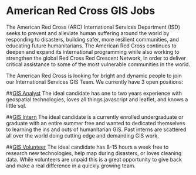 American Red Cross GIS Jobs
========

The American Red Cross (ARC) International Services Department (ISD) seeks to prevent and alleviate human suffering around the world by responding to disasters, building safer, more resilient communities, and educating future humanitarians. The American Red Cross continues to deepen and expand its international programming while also working to strengthen the global Red Cross Red Crescent Network, in order to deliver critical assistance to some of the most vulnerable communities in the world.

The American Red Cross is looking for bright and dynamic people to join our International Services GIS Team.  We currently have 3 open positions:

##[GIS Analyst](https://github.com/AmericanRedCross/jobs/blob/master/gisanalyst_webviz.md)
The ideal candidate has one to two years experience with geospatial technologies, loves all things javascript and leaflet, and knows a little sql.

##[GIS Intern](https://github.com/AmericanRedCross/jobs/blob/master/gisintern_summer2014.md)
The ideal candidate is a currently enrolled undergraduate or graduate with an entire summer free and wanted to dedicated themselves to learning the ins and outs of humanitarian GIS. Past interns are scattered all over the world doing cutting edge and demanding GIS work.

##[GIS Volunteer](https://github.com/AmericanRedCross/jobs/blob/master/gisvolunteer.md)
The ideal candidate has 8-15 hours a week free to research new technologies, help map during disasters, or loves cleaning data. While volunteers are unpaid this is a great opportunity to give back and make a real difference in a quickly growing team.
